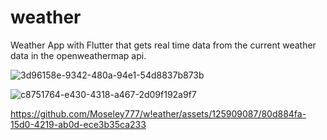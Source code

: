 # weather
Weather App with Flutter that gets real time data from the current weather data in the openweathermap api.


![3d96158e-9342-480a-94e1-54d8837b873b](https://github.com/Moseley777/weather/assets/125909087/bc179d81-584d-4686-a5f6-d17de7ba668a)

![c8751764-e430-4318-a467-2d09f192a9f7](https://github.com/Moseley777/weather/assets/125909087/cde21798-a169-450e-9d15-4b2f846042cd)

https://github.com/Moseley777/w!eather/assets/125909087/80d884fa-15d0-4219-ab0d-ece3b35ca233

